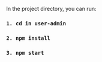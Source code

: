 

In the project directory, you can run:
### `1. cd in user-admin`

### `2. npm install`

### `3. npm start`
